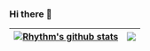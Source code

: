 ### Hi there 👋

<!--
**rhythmbhandari/rhythmbhandari** is a ✨ _special_ ✨ repository because its `README.md` (this file) appears on your GitHub profile.

Here are some ideas to get you started:

- 🔭 I’m currently working on ...
- 🌱 I’m currently learning ...
- 👯 I’m looking to collaborate on ...
- 🤔 I’m looking for help with ...
- 💬 Ask me about ...
- 📫 How to reach me: ...
- 😄 Pronouns: ...
- ⚡ Fun fact: ...
-->



| <a href="https://github.com/rhythmbhandari/github-readme-stats"><img align="center" src="https://github-readme-stats.vercel.app/api?username=rhythmbhandari&show_icons=true&include_all_commits=true&count_private=true&theme=buefy&hide_border=true" alt="Rhythm's github stats" /></a> | <a href="https://github.com/rhythmbhandari/github-readme-stats"><img align="center" src="https://github-readme-stats.vercel.app/api/top-langs/?username=XynoxTheDev&layout=compact&count_private=true&langs_count=8&card_width=445&bg_color=0d1117&title_color=ffffff&text_color=ffffff&icon_color=db1cff&hide_border=true/" /></a> |
| ------------- | ------------- |
